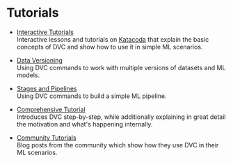 # Tutorials

- [Interactive Tutorials](/doc/tutorials/interactive) <br/> Interactive lessons
  and tutorials on [Katacoda](https://katacoda.com/dvc) that explain the basic
  concepts of DVC and show how to use it in simple ML scenarios.

- [Data Versioning](/doc/tutorials/versioning) <br/> Using DVC commands to work
  with multiple versions of datasets and ML models.

- [Stages and Pipelines](/doc/tutorials/pipelines) <br/> Using DVC commands to
  build a simple ML pipeline.

- [Comprehensive Tutorial](/doc/tutorials/deep) <br/> Introduces DVC
  step-by-step, while additionally explaining in great detail the motivation and
  what's happening internally.

- [Community Tutorials](/doc/tutorials/community) <br/> Blog posts from the
  community which show how they use DVC in their ML scenarios.
